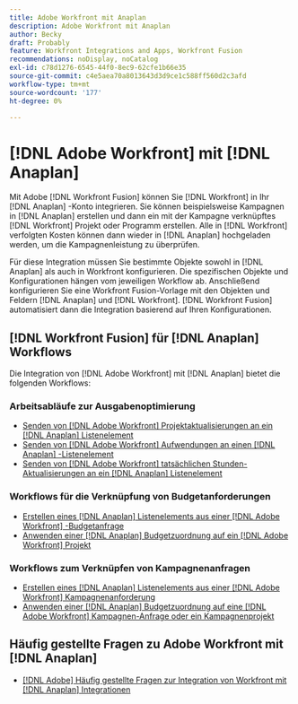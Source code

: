 ```yaml
---
title: Adobe Workfront mit Anaplan
description: Adobe Workfront mit Anaplan
author: Becky
draft: Probably
feature: Workfront Integrations and Apps, Workfront Fusion
recommendations: noDisplay, noCatalog
exl-id: c78d1276-6545-44f0-8ec9-62cfe1b66e35
source-git-commit: c4e5aea70a8013643d3d9ce1c588ff560d2c3afd
workflow-type: tm+mt
source-wordcount: '177'
ht-degree: 0%

---
```


# [!DNL Adobe Workfront] mit [!DNL Anaplan]

Mit Adobe [!DNL Workfront Fusion] können Sie [!DNL Workfront] in Ihr [!DNL Anaplan] -Konto integrieren. Sie können beispielsweise Kampagnen in [!DNL Anaplan] erstellen und dann ein mit der Kampagne verknüpftes [!DNL Workfront] Projekt oder Programm erstellen. Alle in [!DNL Workfront] verfolgten Kosten können dann wieder in [!DNL Anaplan] hochgeladen werden, um die Kampagnenleistung zu überprüfen.

Für diese Integration müssen Sie bestimmte Objekte sowohl in [!DNL Anaplan] als auch in Workfront konfigurieren. Die spezifischen Objekte und Konfigurationen hängen vom jeweiligen Workflow ab. Anschließend konfigurieren Sie eine Workfront Fusion-Vorlage mit den Objekten und Feldern [!DNL Anaplan] und [!DNL Workfront]. [!DNL Workfront Fusion] automatisiert dann die Integration basierend auf Ihren Konfigurationen.

## [!DNL Workfront Fusion] für [!DNL Anaplan] Workflows

Die Integration von [!DNL Adobe Workfront] mit [!DNL Anaplan] bietet die folgenden Workflows:

### Arbeitsabläufe zur Ausgabenoptimierung

* [Senden von [!DNL Adobe Workfront] Projektaktualisierungen an ein [!DNL Anaplan] Listenelement](../../workfront-integrations-and-apps/adobe-workfront-with-anaplan/send-workfront-project-updates-to-anaplan-list-item.md)
* [Senden von  [!DNL Adobe Workfront] Aufwendungen an einen  [!DNL Anaplan] -Listenelement](../../workfront-integrations-and-apps/adobe-workfront-with-anaplan/send-workfront-project-expenses-to-anaplan-list-item.md)
* [Senden von [!DNL Adobe Workfront] tatsächlichen Stunden-Aktualisierungen an ein [!DNL Anaplan] Listenelement](../../workfront-integrations-and-apps/adobe-workfront-with-anaplan/send-workfront-project-actual-hours-updates-to-anaplan-list-item.md)

### Workflows für die Verknüpfung von Budgetanforderungen

* [Erstellen eines  [!DNL Anaplan] Listenelements aus einer  [!DNL Adobe Workfront] -Budgetanfrage](../../workfront-integrations-and-apps/adobe-workfront-with-anaplan/create-an-anaplan-list-item-from-a-workfront-budget-request.md)
* [Anwenden einer [!DNL Anaplan] Budgetzuordnung auf ein [!DNL Adobe Workfront] Projekt](../../workfront-integrations-and-apps/adobe-workfront-with-anaplan/apply-anaplan-budget-allocation-to-workfront-projects.md)

### Workflows zum Verknüpfen von Kampagnenanfragen

* [Erstellen eines [!DNL Anaplan] Listenelements aus einer [!DNL Adobe Workfront] Kampagnenanforderung](../../workfront-integrations-and-apps/adobe-workfront-with-anaplan/create-an-anaplan-list-item-from-a-workfront-campaign-request.md)
* [Anwenden einer [!DNL Anaplan] Budgetzuordnung auf eine [!DNL Adobe Workfront] Kampagnen-Anfrage oder ein Kampagnenprojekt](../../workfront-integrations-and-apps/adobe-workfront-with-anaplan/apply-anaplan-budget-allocation-to-workfront-campaign-requests-and-projects.md)

## Häufig gestellte Fragen zu Adobe Workfront mit [!DNL Anaplan]

* [[!DNL Adobe] Häufig gestellte Fragen zur Integration von Workfront mit  [!DNL Anaplan] Integrationen](../../workfront-integrations-and-apps/adobe-workfront-with-anaplan/anaplan-integration-faq.md)
